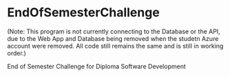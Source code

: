 # EndOfSemesterChallenge

(Note: This program is not currently connecting to the Database or the API, due to the Web App and Database being removed when the studetn Azure account were removed. All code still remains the same and is still in working order.)

End of Semester Challenge for Diploma Software Development
